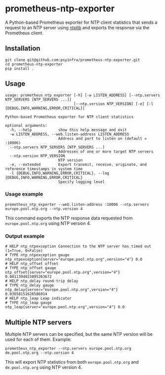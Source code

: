 # prometheus-ntp-exporter
A Python-based Prometheus exporter for NTP client statistics that sends a 
request to an NTP server using [ntplib](https://github.com/cf-natali/ntplib) 
and exports the response via the Prometheus client.

## Installation
```commandline
git clone git@github.com:psyinfra/prometheus-ntp-exporter.git
cd prometheus-ntp-exporter
pip install .
```

## Usage

    usage: prometheus_ntp_exporter [-h] [-w LISTEN_ADDRESS] [--ntp.servers NTP_SERVERS [NTP_SERVERS ...]]
                                   [--ntp.version NTP_VERSION] [-e] [-l {DEBUG,INFO,WARNING,ERROR,CRITICAL}]
    
    Python-based Prometheus exporter for NTP client statistics
    
    optional arguments:
      -h, --help            show this help message and exit
      -w LISTEN_ADDRESS, --web.listen-address LISTEN_ADDRESS
                            Address and port to listen on (default = :10006)
      --ntp.servers NTP_SERVERS [NTP_SERVERS ...]
                            Addresses of one or more target NTP servers
      --ntp.version NTP_VERSION
                            NTP version
      -e, --extended        Export transmit, receive, originate, and reference timestamps in system time
      -l {DEBUG,INFO,WARNING,ERROR,CRITICAL}, --log {DEBUG,INFO,WARNING,ERROR,CRITICAL}
                            Specify logging level


### Usage example
```commandline
prometheus_ntp_exporter --web.listen-address :10006 --ntp.servers europe.pool.ntp.org --ntp.version 4
```

This command exports the NTP response data requested from `europe.pool.ntp.org` using NTP version 4.

### Output example
```text
# HELP ntp_ntpexception Connection to the NTP server has timed out (1=True, 0=False)
# TYPE ntp_ntpexception gauge
ntp_ntpexception{server="europe.pool.ntp.org",version="4"} 0.0
# HELP ntp_offset offset
# TYPE ntp_offset gauge
ntp_offset{server="europe.pool.ntp.org",version="4"} 0.0011394023895263672
# HELP ntp_delay round-trip delay
# TYPE ntp_delay gauge
ntp_delay{server="europe.pool.ntp.org",version="4"} 0.03658151626586914
# HELP ntp_leap Leap indicator
# TYPE ntp_leap gauge
ntp_leap{server="europe.pool.ntp.org",version="4"} 0.0
```

## Multiple NTP servers
Multiple NTP servers can be specified, but the same NTP version will be used 
for each of them. Example:

```commandline
prometheus_ntp_exporter --ntp.servers europe.pool.ntp.org de.pool.ntp.org --ntp.version 4
```

This will export NTP statistics from both `europe.pool.ntp.org` and `de.pool.ntp.org` using NTP version 4.
